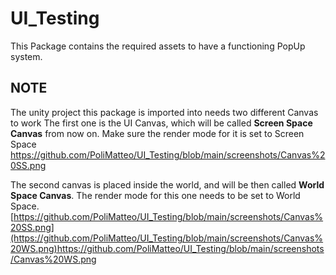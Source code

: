 # UI_Testing
 This Package contains the required assets to have a functioning PopUp system. 
## NOTE
The unity project this package is imported into needs two different Canvas to work
The first one is the UI Canvas, which will  be called **Screen Space Canvas** from now on. Make sure the render mode for it is set to Screen Space
https://github.com/PoliMatteo/UI_Testing/blob/main/screenshots/Canvas%20SS.png

The second canvas is placed inside the world, and will be then called **World Space Canvas**. The render mode for this one needs to be set to World Space.
[https://github.com/PoliMatteo/UI_Testing/blob/main/screenshots/Canvas%20SS.png](https://github.com/PoliMatteo/UI_Testing/blob/main/screenshots/Canvas%20WS.png)https://github.com/PoliMatteo/UI_Testing/blob/main/screenshots/Canvas%20WS.png
